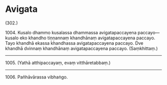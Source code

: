 

# Avigata






(302.)

1004\. Kusalo dhammo kusalassa dhammassa avigatapaccayena paccayo—  kusalo eko khandho tiṇṇannaṃ khandhānaṃ avigatapaccayena paccayo. Tayo khandhā ekassa khandhassa avigatapaccayena paccayo. Dve khandhā dvinnaṃ khandhānaṃ avigatapaccayena paccayo. (Saṃkhittaṃ.)

---

1005\. (Yathā atthipaccayaṃ, evaṃ vitthāretabbaṃ.)



---

1006\. Pañhāvārassa vibhaṅgo.





